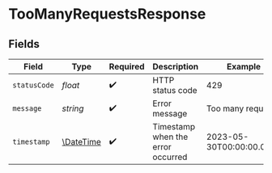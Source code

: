 # TooManyRequestsResponse


## Fields

| Field                                                         | Type                                                          | Required                                                      | Description                                                   | Example                                                       |
| ------------------------------------------------------------- | ------------------------------------------------------------- | ------------------------------------------------------------- | ------------------------------------------------------------- | ------------------------------------------------------------- |
| `statusCode`                                                  | *float*                                                       | :heavy_check_mark:                                            | HTTP status code                                              | 429                                                           |
| `message`                                                     | *string*                                                      | :heavy_check_mark:                                            | Error message                                                 | Too many requests                                             |
| `timestamp`                                                   | [\DateTime](https://www.php.net/manual/en/class.datetime.php) | :heavy_check_mark:                                            | Timestamp when the error occurred                             | 2023-05-30T00:00:00.000Z                                      |